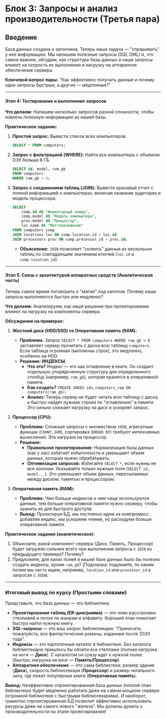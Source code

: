 # **Блок 3: Запросы и анализ производительности (Третья пара)**

## **Введение**
База данных создана и заполнена. Теперь наша задача — "спрашивать" у нее информацию. Мы напишем полезные запросы (SQL DML) и, что самое важное, обсудим, как структура базы данных и наши запросы влияют на скорость их выполнения и нагрузку на аппаратное обеспечение сервера.

**Ключевой вопрос пары:** "Как эффективно получать данные и почему одни запросы быстрые, а другие — медленные?"

---

#### **Этап 4: Тестирование и выполнение запросов**

**Что делаем:** Напишем несколько запросов разной сложности, чтобы извлечь полезную информацию из нашей базы.

**Практическое задание:**

1.  **Простой запрос:** Вывести список всех компьютеров.
    ```sql
    SELECT * FROM computers;
    ```

2.  **Запрос с фильтрацией (WHERE):** Найти все компьютеры с объемом ОЗУ больше 8 ГБ.
    ```sql
    SELECT id, model, ram_gb
    FROM computers
    WHERE ram_gb > 8;
    ```

3.  **Запрос с соединением таблиц (JOIN):** Вывести красивый отчет с полной информацией о компьютерах, включая название аудитории и модель процессора.
    ```sql
    SELECT
        comp.id AS "Инвентарный номер",
        comp.model AS "Модель компьютера",
        proc.model AS "Процессор",
        loc.name AS "Местоположение"
    FROM computers comp
    JOIN locations loc ON comp.location_id = loc.id
    JOIN processors proc ON comp.processor_id = proc.id;
    ```
    *   **Объяснение:** `JOIN` позволяет "склеить" данные из нескольких таблиц по совпадающим значениям ключей (`loc.id` и `comp.location_id`).

---

#### **Этап 5. Связь с архитектурой аппаратных средств (Аналитическая часть)**

Теперь самое время поговорить о "магии" под капотом. Почему наши запросы выполняются быстро или медленно?

**Что делаем:** Анализируем, как наши решения при проектировании влияют на нагрузку на компоненты сервера.

**Обсуждение на примерах:**

1.  **Жесткий диск (HDD/SSD) vs Оперативная память (RAM):**
    *   **Проблема:** Запрос `SELECT * FROM computers WHERE ram_gb > 8` заставляет сервер прочитать с диска всю таблицу `computers`. Если таблица огромная (миллионы строк), это медленно, особенно на HDD.
    *   **Решение: ИНДЕКСЫ.**
        *   **Что это?** Индекс — это как оглавление в книге. Он создает отдельную упорядоченную структуру для определенного столбца (например, `ram_gb`), которая хранится в оперативной памяти.
        *   **Как создать?** `CREATE INDEX idx_computers_ram ON computers(ram_gb);`
        *   **Анализ:** Теперь сервер не будет читать всю таблицу с диска, а быстро найдет нужные строки по "оглавлению" в памяти. Это сильно снижает нагрузку на диск и ускоряет запрос.

2.  **Процессор (CPU):**
    *   **Проблема:** Сложные запросы с множеством `JOIN`, агрегатные функции (`COUNT`, `SUM`), сортировка (`ORDER BY`) требуют интенсивных вычислений. Это нагрузка на процессор.
    *   **Решение:**
        *   **Правильное проектирование:** Нормализация базы данных (как у нас) избегает избыточности и уменьшает объем данных, которые нужно обрабатывать.
        *   **Оптимизация запросов:** Избегайте `SELECT *`, если нужны не все колонки. Указывайте только нужные поля (`SELECT id, model...`). Это уменьшает объем данных, пересылаемых между диском, памятью и процессором.

3.  **Оперативная память (RAM):**
    *   **Проблема:** Чем больше индексов и чем чаще используются данные, тем больше оперативной памяти нужно серверу, чтобы хранить их для быстрого доступа.
    *   **Вывод:** Проектируя БД, мы постоянно идем на компромисс: добавляя индекс, мы ускоряем чтение, но расходуем больше оперативной памяти.

**Практическое задание (аналитическое):**
1.  Объясните, какой компонент сервера (Диск, Память, Процессор) будет загружен сильнее всего при выполнении запроса с `JOIN` из предыдущего примера? Почему?
2.  Предложите, для каких полей в нашей базе данных было бы полезно создать индексы, кроме `ram_gb`? (Подсказка: подумайте, по каким полям мы часто ищем, например, `location_id` или `processor_id` в запросах с `JOIN`).

---

### **Итоговый вывод по курсу (Простыми словами)**

Представьте, что база данных — это библиотека.
*   **Проектирование таблиц (ER-диаграмма)** — это план расстановки стеллажей и полок по жанрам и алфавиту. Хороший план помогает быстро найти нужную книгу.
*   **SQL-запросы** — это ваш запрос библиотекарю: "Принесите, пожалуйста, все фантастические романы, изданные после 2020 года".
*   **Индексы** — это картотечный каталог в библиотеке. Без каталога библиотекарю пришлось бы обойти все стеллажи (полная нагрузка на ноги — **Диск**). С каталогом он сразу идет к нужной полке (быстро, нагрузка на мозг — **Память/Процессор**).
*   **Аппаратное обеспечение** — это сама библиотека: размер здания (**Диск**), скорость библиотекаря (**Процессор**) и размер читального зала, где лежат популярные книги (**Оперативная память**).

**Вывод:** Неэффективно спроектированная база данных (плохой план библиотеки) будет медленно работать даже на самом мощном сервере (огромной библиотеке с быстрыми библиотекарями). И наоборот, грамотно спроектированная БД позволит эффективно использовать ресурсы даже не самого нового "железа". Мы должны думать о производительности на этапе проектирования!